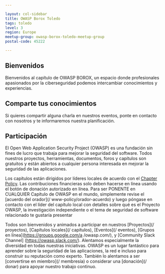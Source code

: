 ```yaml
---

layout: col-sidebar
title: OWASP Borox Toledo
tags: toledo
level: 3
region: Europe
meetup-group: owasp-borox-toledo-meetup-group
postal-code: 45222

---
```


## Bienvenidos
Bienvenidos al capítulo de OWASP BOROX, un espacio donde profesionales apasionados por la ciberseguridad podemos intercambiar conocimientos y experiencias. 

## Comparte tus conocimientos
Si quieres compartir alguna charla en nuestros eventos, ponte en contacto con nosotros y te informaremos nuestra planificación.

## Participación
El Open Web Application Security Project (OWASP) es una fundación sin fines de lucro que trabaja para mejorar la seguridad del software. Todos nuestros proyectos, herramientas, documentos, foros y capítulos son gratuitos y están abiertos a cualquier persona interesada en mejorar la seguridad de las aplicaciones.

Los capítulos están dirigidos por líderes locales de acuerdo con el [Chapter Policy](https://owasp.org/www-policy/). Las contribuciones financieras solo deben hacerse en línea usando el botón de donación autorizado en línea. Para ser PONENTE en CUALQUIER Capítulo de OWASP en el mundo, simplemente revise el [acuerdo del orador](/ www-policy/orador-acuerdo) y luego póngase en contacto con el líder del capítulo local con detalles sobre qué es el Proyecto OWASP, la investigación independiente o el tema de seguridad de software relacionado te gustaría presentar

Todos son bienvenidos y animados a participar en nuestros [Proyectos](/ proyectos), [Capítulos locales](/ capítulos), [Eventos](/ eventos), [Grupos en línea](https://groups.google.com/a /owasp.com/), y [Community Slack Channel] (https://owasp.slack.com/). Alentamos especialmente la diversidad en todas nuestras iniciativas. OWASP es un lugar fantástico para aprender sobre la seguridad de las aplicaciones, la red e incluso para construir su reputación como experto. También lo alentamos a ser [convertirse en miembro](/ membresía) o considerar una [donación](/ donar) para apoyar nuestro trabajo continuo.
